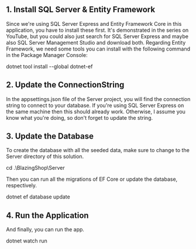 
## 1. Install SQL Server & Entity Framework

Since we're using SQL Server Express and Entity Framework Core in this application, you have to install these first.
It's demonstrated in the series on YouTube, but you could also just search for SQL Server Express and maybe also SQL Server Management Studio and download both.
Regarding Entity Framework, we need some tools you can install with the following command in the Package Manager Console:

dotnet tool install --global dotnet-ef

## 2. Update the ConnectionString

In the appsettings.json file of the Server project, you will find the connection string to connect to your database.
If you're using SQL Server Express on the same machine then this should already work. Otherwise, I assume you know what you're doing, so don't forget to update the string.

## 3. Update the Database

To create the database with all the seeded data, make sure to change to the Server directory of this solution.

cd .\BlazingShop\Server

Then you can run all the migrations of EF Core or update the database, respectively.

dotnet ef database update

## 4. Run the Application

And finally, you can run the app.

dotnet watch run



